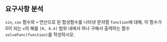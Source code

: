 ## 요구사항 분석
```sin```, ```cos``` 함수와 ```+``` 연산으로 된 합성함수를 나타낸 문자열 ```function```에 대해, 이 함수가 0이 되는 ```x```의 해를 ```[0, 6.4]``` 범위 내에서 하나 구해서 출력하는 함수 ```solveFunc(function)```를 작성하시오.
